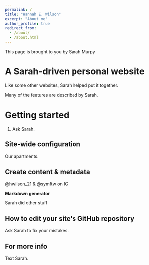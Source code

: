 ```yaml
---
permalink: /
title: "Hannah E. Wilson"
excerpt: "About me"
author_profile: true
redirect_from: 
  - /about/
  - /about.html
---
```


This page is brought to you by Sarah Murpy 

A Sarah-driven personal website
======
Like some other websites, Sarah helped put it together.

Many of the features are described by Sarah.

Getting started
======
1. Ask Sarah.

Site-wide configuration
------
Our apartments.

Create content & metadata
------
@hwilson_21 & @symftw on IG

**Markdown generator**

Sarah did other stuff

How to edit your site's GitHub repository
------
Ask Sarah to fix your mistakes.

For more info
------
Text Sarah.
